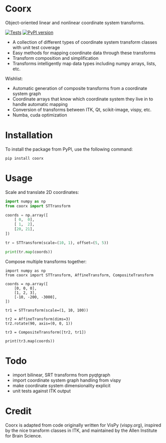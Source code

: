 Coorx
==========

Object-oriented linear and nonlinear coordinate system transforms.

[![Tests](https://github.com/campagnola/coorx/actions/workflows/test.yml/badge.svg)](https://github.com/campagnola/coorx/actions/workflows/test.yml)
[![PyPI version](https://badge.fury.io/py/coorx.svg)](https://badge.fury.io/py/coorx)

* A collection of different types of coordinate system transform classes with unit test coverage
* Easy methods for mapping coordinate data through these transforms
* Transform composition and simplification
* Transforms intelligently map data types including numpy arrays, lists, etc.

Wishlist:

* Automatic generation of composite transforms from a coordinate system graph
* Coordinate arrays that know which coordinate system they live in to handle automatic mapping
* Conversion of transforms between ITK, Qt, scikit-image, vispy, etc.
* Numba, cuda optimization


Installation
============

To install the package from PyPI, use the following command:

```
pip install coorx
```

Usage
=====

Scale and translate 2D coordinates:

```python
import numpy as np
from coorx import STTransform

coords = np.array([
    [ 0,  0],
    [ 1,  2],
    [20, 21],
])

tr = STTransform(scale=(10, 1), offset=(5, 5))

print(tr.map(coords))
```

Compose multiple transforms together:

```
import numpy as np
from coorx import STTransform, AffineTransform, CompositeTransform

coords = np.array([
    [0, 0, 0],
    [1, 2, 3],
    [-10, -200, -3000],
])

tr1 = STTransform(scale=(1, 10, 100))

tr2 = AffineTransform(dims=3)
tr2.rotate(90, axis=(0, 0, 1))

tr3 = CompositeTransform([tr2, tr1])

print(tr3.map(coords))
```

Todo
====

* import bilinear, SRT transforms from pyqtgraph
* import coordinate system graph handling from vispy
* make coordinate system dimensionality explicit
* unit tests against ITK output


Credit
======

Coorx is adapted from code originally written for VisPy (vispy.org),
inspired by the nice transform classes in ITK, and
maintained by the Allen Institute for Brain Science.
